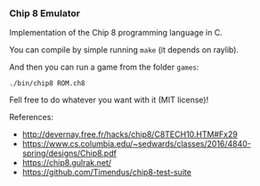 ### Chip 8 Emulator

Implementation of the Chip 8 programming language in C.

You can compile by simple running `make` (it depends on raylib).

And then you can run a game from the folder `games`:

```shell
./bin/chip8 ROM.ch8
```

Fell free to do whatever you want with it (MIT license)!

References:
- http://devernay.free.fr/hacks/chip8/C8TECH10.HTM#Fx29
- https://www.cs.columbia.edu/~sedwards/classes/2016/4840-spring/designs/Chip8.pdf
- https://chip8.gulrak.net/
- https://github.com/Timendus/chip8-test-suite
